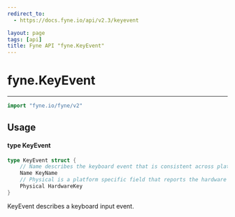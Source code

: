```yaml
---
redirect_to:
  - https://docs.fyne.io/api/v2.3/keyevent

layout: page
tags: [api]
title: Fyne API "fyne.KeyEvent"
---
```



# fyne.KeyEvent
---
```go
import "fyne.io/fyne/v2"
```

## Usage

#### type KeyEvent

```go
type KeyEvent struct {
	// Name describes the keyboard event that is consistent across platforms.
	Name KeyName
	// Physical is a platform specific field that reports the hardware information of physical keyboard events.
	Physical HardwareKey
}
```

KeyEvent describes a keyboard input event.
